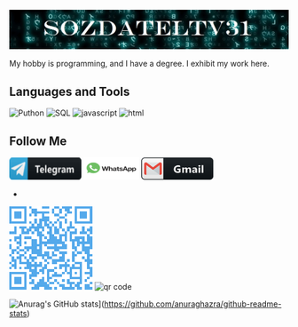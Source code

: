 [![Header](https://github.com/SozdatelTV31/SozdatelTV31/blob/main/assets/heander.jpg)]()

My hobby is programming, and I have a degree. I exhibit my work here.



Languages and Tools
-
![Puthon](https://img.shields.io/badge/Python-090909?style=for-the-badge&logo=Python&logoColor=#1E90FF)
![SQL](https://img.shields.io/badge/SQL-090909?style=for-the-badge&logo=mysql&logoColor=DarkGrey)
![javascript](https://img.shields.io/badge/javascript-090909?style=for-the-badge&logo=javascript&logoColor=DarkGrey)
![html](https://img.shields.io/badge/html-090909?style=for-the-badge&logo=html&logoColor=DarkGrey)



Follow Me
-
<a href="https://t.me/SozdatelTV">
<img src="https://github.com/SozdatelTV31/SozdatelTV31/blob/main/assets/telegrams.png" width="130" height="40"/></a>
<a href="https://wa.me/79511338696?text=Welcome">
<img src="https://github.com/SozdatelTV31/SozdatelTV31/blob/main/assets/whatsap.png" width="100" height="40"/></a>
<a href="mailto:zev331507@gmail.com">
<img src="https://github.com/SozdatelTV31/SozdatelTV31/blob/main/assets/gmail.png" width="130" height="40"/></a>

-
![](https://github.com/SozdatelTV31/SozdatelTV31/blob/main/assets/telegram.png)
<img src="https://genqrcode.com/embedded?style=0&inner_eye_style=0&outer_eye_style=0&logo=null&color=%23000000FF&background_color=%23FFFFFFFF&inner_eye_color=%23000000&outer_eye_color=%23000000&imageformat=svg&language=ru&frame_style=0&frame_text=SCAN%20ME&frame_color=%23000000&invert_colors=false&gradient_style=0&gradient_color_start=%23FF0000&gradient_color_end=%237F007F&gradient_start_offset=5&gradient_end_offset=95&stl_type=1&logo_remove_background=null&stl_size=100&stl_qr_height=1.5&stl_base_height=2&stl_include_stands=false&stl_qr_magnet_type=3&stl_qr_magnet_count=0&type=7&number=%2B79511338696&text=&width=150&height=150&bordersize=2" alt="qr code"/>

![Anurag's GitHub stats](https://github-readme-stats.vercel.app/api?username=SozdatelTV31&show_icons=true&theme=onedark)](https://github.com/anuraghazra/github-readme-stats)
